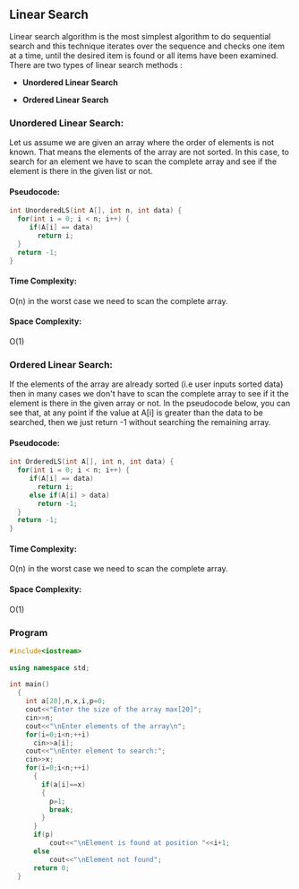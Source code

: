 ## Linear Search

Linear search algorithm is the most simplest algorithm to do sequential search and this technique iterates over the sequence and checks one item at a time, until the desired item is found or all items have been examined. There are two types of linear search methods :

* **Unordered Linear Search**

* **Ordered Linear Search**

### Unordered Linear Search:
Let us assume we are given an array where the order of elements is not known. That means the elements of the array are not sorted. In this case, to search for an element we have to scan the complete array and see if the element is there in the given list or not.

#### Pseudocode:

```cpp
int UnorderedLS(int A[], int n, int data) {
  for(int i = 0; i < n; i++) {
     if(A[i] == data)
       return i;
  }
  return -1;
}  
```
#### Time Complexity:
O(n) in the worst case we need to scan the complete array.
#### Space Complexity:
O(1)

### Ordered Linear Search:
If the elements of the array are already sorted (i.e user inputs sorted data) then in many cases we don't have to scan the complete array to see if it the element is there in the given array or not. In the pseudocode below, you can see that, at any point if the value at A[i] is greater than the data to be searched, then we just return -1 without searching the remaining array.

#### Pseudocode:

```cpp
int OrderedLS(int A[], int n, int data) {
  for(int i = 0; i < n; i++) {
     if(A[i] == data)
       return i;
     else if(A[i] > data)
       return -1;
  }
  return -1;
}  
```
#### Time Complexity:
O(n) in the worst case we need to scan the complete array.
#### Space Complexity:
O(1)

### Program 

```cpp
#include<iostream>
 
using namespace std;
 
int main()
  {
    int a[20],n,x,i,p=0;
    cout<<"Enter the size of the array max[20]";
    cin>>n;
    cout<<"\nEnter elements of the array\n";
    for(i=0;i<n;++i)
      cin>>a[i];
    cout<<"\nEnter element to search:";
    cin>>x;
    for(i=0;i<n;++i)
      {
        if(a[i]==x)
        {
          p=1;
          break;
        }
      }
      if(p)
          cout<<"\nElement is found at position "<<i+1;
      else
          cout<<"\nElement not found";
      return 0;
  }
```
